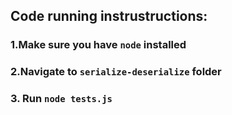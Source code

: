 ## Code running instrustructions:

### 1.Make sure you have `node` installed
### 2.Navigate to `serialize-deserialize` folder
### 3. Run `node tests.js`

